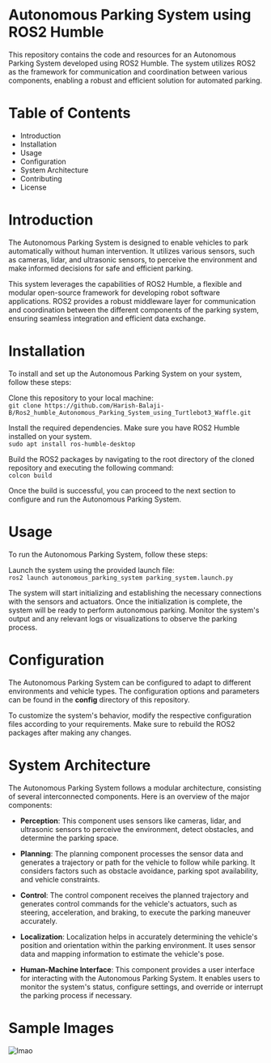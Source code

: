 # Autonomous Parking System using ROS2 Humble
This repository contains the code and resources for an Autonomous Parking System developed using ROS2 Humble. The system utilizes ROS2 as the framework for communication and coordination between various components, enabling a robust and efficient solution for automated parking.

# Table of Contents
- Introduction
- Installation
- Usage
- Configuration
- System Architecture
- Contributing
- License

# Introduction
The Autonomous Parking System is designed to enable vehicles to park automatically without human intervention. It utilizes various sensors, such as cameras, lidar, and ultrasonic sensors, to perceive the environment and make informed decisions for safe and efficient parking.

This system leverages the capabilities of ROS2 Humble, a flexible and modular open-source framework for developing robot software applications. ROS2 provides a robust middleware layer for communication and coordination between the different components of the parking system, ensuring seamless integration and efficient data exchange.

# Installation
To install and set up the Autonomous Parking System on your system, follow these steps:

Clone this repository to your local machine:
<br>
` git clone https://github.com/Harish-Balaji-B/Ros2_humble_Autonomous_Parking_System_using_Turtlebot3_Waffle.git `<br>

Install the required dependencies. Make sure you have ROS2 Humble installed on your system.<br>
`sudo apt install ros-humble-desktop`<br>

Build the ROS2 packages by navigating to the root directory of the cloned repository and executing the following command:<br>
`colcon build`<br>

Once the build is successful, you can proceed to the next section to configure and run the Autonomous Parking System.

# Usage
To run the Autonomous Parking System, follow these steps:

Launch the system using the provided launch file:<br>
`ros2 launch autonomous_parking_system parking_system.launch.py`<br>

The system will start initializing and establishing the necessary connections with the sensors and actuators.
Once the initialization is complete, the system will be ready to perform autonomous parking.
Monitor the system's output and any relevant logs or visualizations to observe the parking process.

# Configuration
The Autonomous Parking System can be configured to adapt to different environments and vehicle types. The configuration options and parameters can be found in the <strong>config</strong> directory of this repository.

To customize the system's behavior, modify the respective configuration files according to your requirements. Make sure to rebuild the ROS2 packages after making any changes.

# System Architecture
The Autonomous Parking System follows a modular architecture, consisting of several interconnected components. Here is an overview of the major components:

- <strong>Perception</strong>: This component uses sensors like cameras, lidar, and ultrasonic sensors to perceive the environment, detect obstacles, and determine the parking space.

- <strong>Planning</strong>: The planning component processes the sensor data and generates a trajectory or path for the vehicle to follow while parking. It considers factors such as obstacle avoidance, parking spot availability, and vehicle constraints.

- <strong>Control</strong>: The control component receives the planned trajectory and generates control commands for the vehicle's actuators, such as steering, acceleration, and braking, to execute the parking maneuver accurately.

- <strong>Localization</strong>: Localization helps in accurately determining the vehicle's position and orientation within the parking environment. It uses sensor data and mapping information to estimate the vehicle's pose.

- <strong>Human-Machine Interface</strong>: This component provides a user interface for interacting with the Autonomous Parking System. It enables users to monitor the system's status, configure settings, and override or interrupt the parking process if necessary.

# Sample Images
![lmao]([https://github.com/Harish-Balaji-B/energy-conservation-chatbot/blob/main/Demo/Screenshot%202023-04-28%20164803.png](https://github.com/Harish-Balaji-B/Ros2_humble_Autonomous_Parking_System_using_Turtlebot3_Waffle/blob/main/sample%20images/Gazebo%20parking%20map.png)https://github.com/Harish-Balaji-B/Ros2_humble_Autonomous_Parking_System_using_Turtlebot3_Waffle/blob/main/sample%20images/Gazebo%20parking%20map.png)

